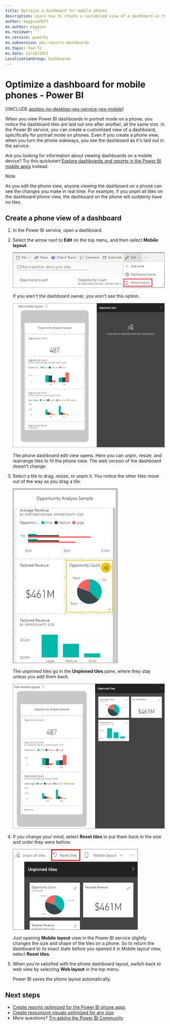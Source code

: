 ```yaml
---
title: Optimize a dashboard for mobile phones
description: Learn how to create a customized view of a dashboard in the Power BI service specifically for viewing on mobile phones.
author: maggiesMSFT
ms.author: maggies
ms.reviewer: ''
ms.service: powerbi
ms.subservice: pbi-reports-dashboards
ms.topic: how-to
ms.date: 11/18/2021
LocalizationGroup: Dashboards
---
```

# Optimize a dashboard for mobile phones - Power BI 

[!INCLUDE [applies-no-desktop-yes-service-yes-mobile](../includes/applies-no-desktop-yes-service-yes-mobile.md)]

When you view Power BI dashboards in portrait mode on a phone, you notice the dashboard tiles are laid out one after another, all the same size. In the Power BI service, you can create a customized view of a dashboard, specifically for portrait mode on phones. Even if you create a phone view, when you turn the phone sideways, you see the dashboard as it's laid out in the service.

Are you looking for information about viewing dashboards on a mobile device? Try this quickstart [Explore dashboards and reports in the Power BI mobile apps](../consumer/mobile/mobile-apps-quickstart-view-dashboard-report.md) instead.

> [!NOTE]
> As you edit the phone view, anyone viewing the dashboard on a phone can see the changes you make in real time. For example, if you unpin all tiles on the dashboard phone view, the dashboard on the phone will suddenly have no tiles. 
> 
> 

## Create a phone view of a dashboard
1. In the Power BI service, open a dashboard.
2. Select the arrow next to **Edit** on the top menu, and then select **Mobile layout**.

    ![Screenshot of the Mobile layout item in the top menu bar.](media/service-create-dashboard-mobile-phone-view/power-bi-service-phone-view-dashboard.png)

    If you aren't the dashboard owner, you won't see this option.

    ![Screenshot of a phone dashboard, showing the edit view option to unpin, resize, and rearrange tiles to fit the phone view.](media/service-create-dashboard-mobile-phone-view/power-bi-mobile-edit-phone-view-canvas.png)

    The phone dashboard edit view opens. Here you can unpin, resize, and rearrange tiles to fit the phone view. The web version of the dashboard doesn't change.


1. Select a tile to drag, resize, or unpin it.  You notice the other tiles move out of the way as you drag a tile.
   
    ![Screenshot of phone tiles, showing a tile selection to drag, resize, or unpin.](media/service-create-dashboard-mobile-phone-view/power-bi-unpin-tile-phone-dashboard.png)
   
    The unpinned tiles go in the **Unpinned tiles** pane, where they stay unless you add them back.
   
    ![Screenshot of a phone dashboard, showing tiles in the Unpinned tiles pane.](media/service-create-dashboard-mobile-phone-view/power-bi-mobile-edit-phone-view-post-edit.png)
2. If you change your mind, select **Reset tiles** to put them back in the size and order they were before.
   
    ![Screenshot of Reset tiles in the menu bar.](media/service-create-dashboard-mobile-phone-view/power-bi-service-phone-view-reset-tiles.png)
   
    Just opening **Mobile layout** view in the Power BI service slightly changes the size and shape of the tiles on a phone. So to return the dashboard to its exact state before you opened it in Mobile layout view, select **Reset tiles**.
   
3. When you're satisfied with the phone dashboard layout, switch back to web view by selecting **Web layout** in the top menu.
   
    Power BI saves the phone layout automatically.

## Next steps
* [Create reports optimized for the Power BI phone apps](desktop-create-phone-report.md)
* [Create responsive visuals optimized for any size](../visuals/power-bi-report-visualizations.md)
* More questions? [Try asking the Power BI Community](https://community.powerbi.com/)
